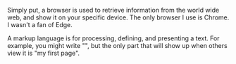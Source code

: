 Simply put, a browser is used to retrieve information from the world wide web, and show it on your specific device. The only browser I use is Chrome. I wasn't a fan of Edge.

A markup language is for processing, defining, and presenting a text. For example, you might write "<title>my first page</title>", but the only part that will show up when others view it is "my first page".

